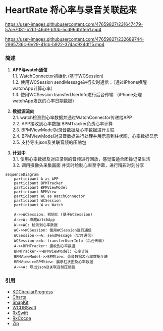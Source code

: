 # HeartRate 将心率与录音关联起来
  

   https://user-images.githubusercontent.com/47659827/231647479-57ce7081-b2bf-46d9-bf0b-5cd96db1fe51.mp4


   https://user-images.githubusercontent.com/47659827/232689744-2965736c-6e29-41cb-b922-374ac924df15.mp4


### 简述

1. **APP与watch通信**  
   1.1. WatchConnector初始化 (基于WCSession)  
   1.2. 使用WCSession sendMessage进行实时通信：（通过iPhone唤醒watchApp计算心率）  
   1.3. 使用WCSession transferUserInfo进行后台传输  （iPhone处理watchApp发送的心率日期数据）  
  
2. **数据源流向**  
   2.1. watch检测到心率数据并通过WatchConnector传递给APP  
   2.2. APP接收到心率数据 BPMTracker负责心率计算  
   2.3. BPMViewModel对录音数据及心率数据进行关联  
   2.4. BPMViewModel对录音数据进行处理并展示意到柱状图，心率数据显示  
   2.5. 支持导出json及关联音频的压缩包
  
3. **计划中**  
   3.1. 使用心率数据及对应录制的音频进行回放，感觉蛮适合团操记录生活  
   3.2. 调用摄像头采集画面 并实时绘制心率至字幕，进行精彩时刻分享  

```mermaid
sequenceDiagram
    participant A as APP
    participant BPMTracker
    participant BPMViewModel
    participant BPMView
    participant WC as WatchConnector
    participant WCSession
    participant W as Watch

    A->>WCSession: 初始化 (基于WCSession)
    A->>W: 唤醒WatchApp
    W->>WC: 检测到心率数据
    WC->>WCSession: 使用WCSession进行通信
    WCSession->>A: sendMessage (实时通信)
    WCSession->>A: transferUserInfo (后台传输)
    A->>BPMTracker: 接收到心率数据
    BPMTracker->>BPMViewModel: 心率计算
    BPMViewModel->>BPMView: 录音数据及心率数据关联
    BPMView->>BPMView: 展示柱状图及心率数据
    A->>A: 导出json及关联音频压缩包
```
  
### 引用

- [KDCircularProgress](https://github.com/kaandedeoglu/KDCircularProgress)
- [Charts](https://github.com/danielgindi/Charts) 
- [SnapKit](https://github.com/SnapKit/SnapKit)
- [WCDBSwift](https://github.com/Tencent/wcdb/tree/master/swift)
- [RxSwift](https://github.com/ReactiveX/RxSwift)
- [RxCocoa](https://github.com/ReactiveX/RxSwift/tree/main/RxCocoa)
- [Zip](https://github.com/marmelroy/Zip) 


